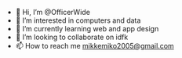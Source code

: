 - 👋 Hi, I’m @OfficerWide
- 👀 I’m interested in computers and data
- 🌱 I’m currently learning web and app design
- 💞️ I’m looking to collaborate on idfk
- 📫 How to reach me mikkemiko2005@gmail.com

<!---
OfficerWide/OfficerWide is a ✨ special ✨ repository because its `README.md` (this file) appears on your GitHub profile.
You can click the Preview link to take a look at your changes.
--->
